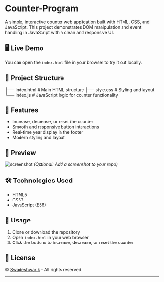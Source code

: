# Counter-Program


A simple, interactive counter web application built with HTML, CSS, and JavaScript. This project demonstrates DOM manipulation and event handling in JavaScript with a clean and responsive UI.

## 🖥️ Live Demo

You can open the `index.html` file in your browser to try it out locally.

## 📂 Project Structure
 ├── index.html # Main HTML structure 
 ├── style.css # Styling and layout 
 └── index.js # JavaScript logic for counter functionality
 
## 🚀 Features

- Increase, decrease, or reset the counter
- Smooth and responsive button interactions
- Real-time year display in the footer
- Modern styling and layout

## 📸 Preview

![screenshot](screenshot.png) *(Optional: Add a screenshot to your repo)*

## 🛠️ Technologies Used

- HTML5
- CSS3
- JavaScript (ES6)

## 📌 Usage

1. Clone or download the repository
2. Open `index.html` in your web browser
3. Click the buttons to increase, decrease, or reset the counter

## 📄 License

&copy; [Swadeshwar k](https://github.com/yourusername) – All rights reserved.

---




